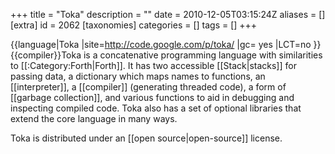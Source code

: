 +++
title = "Toka"
description = ""
date = 2010-12-05T03:15:24Z
aliases = []
[extra]
id = 2062
[taxonomies]
categories = []
tags = []
+++

{{language|Toka
|site=http://code.google.com/p/toka/
|gc= yes
|LCT=no
}}
{{compiler}}Toka is a concatenative programming language with similarities to [[:Category:Forth|Forth]]. It has two accessible [[Stack|stacks]] for passing data, a dictionary which maps names to functions, an [[interpreter]], a [[compiler]] (generating threaded code), a form of [[garbage collection]], and various functions to aid in debugging and inspecting compiled code. Toka also has a set of optional libraries that extend the core language in many ways.

Toka is distributed under an [[open source|open-source]] license.
